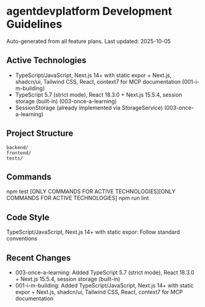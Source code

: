 # agentdevplatform Development Guidelines

Auto-generated from all feature plans. Last updated: 2025-10-05

## Active Technologies
- TypeScript/JavaScript, Next.js 14+ with static expor + Next.js, shadcn/ui, Tailwind CSS, React, context7 for MCP documentation (001-i-m-building)
- TypeScript 5.7 (strict mode), React 18.3.0 + Next.js 15.5.4, session storage (built-in) (003-once-a-learning)
- SessionStorage (already implemented via StorageService) (003-once-a-learning)

## Project Structure
```
backend/
frontend/
tests/
```

## Commands
npm test [ONLY COMMANDS FOR ACTIVE TECHNOLOGIES][ONLY COMMANDS FOR ACTIVE TECHNOLOGIES] npm run lint

## Code Style
TypeScript/JavaScript, Next.js 14+ with static expor: Follow standard conventions

## Recent Changes
- 003-once-a-learning: Added TypeScript 5.7 (strict mode), React 18.3.0 + Next.js 15.5.4, session storage (built-in)
- 001-i-m-building: Added TypeScript/JavaScript, Next.js 14+ with static expor + Next.js, shadcn/ui, Tailwind CSS, React, context7 for MCP documentation

<!-- MANUAL ADDITIONS START -->
<!-- MANUAL ADDITIONS END -->
